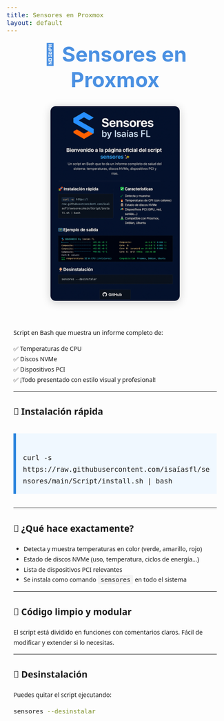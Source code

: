 ```yaml
---
title: Sensores en Proxmox
layout: default
---
```


<style>
h1 {
  text-align: center;
  font-size: 3rem;
  margin-top: 1rem;
  color: #4A90E2;
}
.logo-container {
  display: flex;
  justify-content: center;
  margin: 2rem 0;
}
.logo-container img {
  width: 300px;
  max-width: 80%;
  border-radius: 12px;
  box-shadow: 0 4px 20px rgba(0,0,0,0.2);
}
section {
  max-width: 900px;
  margin: auto;
  padding: 1rem;
  font-family: 'Segoe UI', sans-serif;
  line-height: 1.7;
}
.highlight {
  background-color: #e8f4fd;
  border-left: 5px solid #4A90E2;
  padding: 1rem;
  margin: 1.5rem 0;
  border-radius: 8px;
}
code {
  background-color: #f3f3f3;
  padding: 0.2rem 0.4rem;
  border-radius: 4px;
  font-size: 0.9rem;
}
.install-box {
  background: #f0f8ff;
  border-left: 6px solid #2e86de;
  padding: 1rem;
  margin: 2rem 0;
  font-family: monospace;
  font-size: 1rem;
  white-space: pre-wrap;
}
</style>

# 🔧 Sensores en Proxmox

<div class="logo-container">
  <img src="img1.png" alt="Logo Sensores by Isaías FL">
</div>

<section>

Script en Bash que muestra un informe completo de:

✅ Temperaturas de CPU  
✅ Discos NVMe  
✅ Dispositivos PCI  
✅ ¡Todo presentado con estilo visual y profesional!

---

## 🚀 Instalación rápida

<div class="install-box">
curl -s https://raw.githubusercontent.com/isaíasfl/sensores/main/Script/install.sh | bash
</div>

---

## 🧠 ¿Qué hace exactamente?

- Detecta y muestra temperaturas en color (verde, amarillo, rojo)
- Estado de discos NVMe (uso, temperatura, ciclos de energía...)
- Lista de dispositivos PCI relevantes
- Se instala como comando `sensores` en todo el sistema

---

## 📎 Código limpio y modular

El script está dividido en funciones con comentarios claros. Fácil de modificar y extender si lo necesitas.

---

## 📃 Desinstalación

Puedes quitar el script ejecutando:

```bash
sensores --desinstalar
```